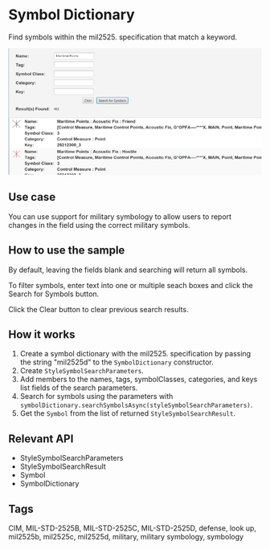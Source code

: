 # Symbol Dictionary

Find symbols within the mil2525.  specification that match a keyword.
  
![](SymbolDictionary.png)

## Use case

You can use support for military symbology to allow users to report changes in the field using the correct military symbols.

## How to use the sample

By default, leaving the fields blank and searching will return all symbols.

To filter symbols, enter text into one or multiple seach boxes and click the Search for Symbols button.

Click the Clear button to clear previous search results.

## How it works

1.  Create a symbol dictionary with the mil2525.  specification by passing the string "mil2525d" to the 
  `SymbolDictionary` constructor.
2.  Create `StyleSymbolSearchParameters`.
3.  Add members to the names, tags, symbolClasses, categories, and keys list fields of the search parameters.
4.  Search for symbols using the parameters with `symbolDictionary.searchSymbolsAsync(styleSymbolSearchParameters)`.
5.  Get the `Symbol` from the list of returned `StyleSymbolSearchResult`.

## Relevant API

*   StyleSymbolSearchParameters
*   StyleSymbolSearchResult
*   Symbol
*   SymbolDictionary

## Tags

CIM, MIL-STD-2525B, MIL-STD-2525C, MIL-STD-2525D, defense, look up, mil2525b, mil2525c, mil2525d, military, military
 symbology, symbology

